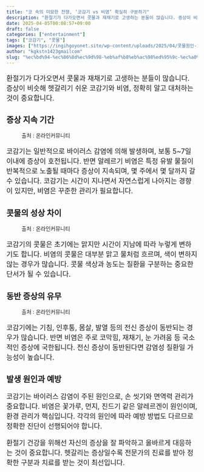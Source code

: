 ```yaml
---
title: "코 속의 미묘한 전쟁, ‘코감기 vs 비염’ 확실히 구분하기"
description: "환절기가 다가오면서 콧물과 재채기로 고생하는 분들이 많습니다. 증상이 비슷해 헷갈리기 쉬운 코감기와 비염, 정확히 알고 대처하는 것이 중요합니다."
date: 2025-04-05T00:08:57+09:00
draft: false
categories: ["entertainment"]
tags: ["코감기", "콧물"]
images: ["https://ingihgoyonet.site/wp-content/uploads/2025/04/콧물원인-1024x683.jpg", "https://ingihgoyonet.site/wp-content/uploads/2025/04/콧물-1-764x1024.jpg", "https://ingihgoyonet.site/wp-content/uploads/2025/04/알레르기비염-1024x683.jpg"]
author: "kgkstn1423gmailcom"
slug: "%ec%bd%94-%ec%86%8d%ec%9d%98-%eb%af%b8%eb%ac%98%ed%95%9c-%ec%a0%84%ec%9f%81-%ec%bd%94%ea%b0%90%ea%b8%b0-vs-%eb%b9%84%ec%97%bc-%ed%99%95%ec%8b%a4%ed%9e%88-%ea%b5%ac%eb%b6%84%ed%95%98"
---
```


<p style="font-size:18px">환절기가 다가오면서 콧물과 재채기로 고생하는 분들이 많습니다. 증상이 비슷해 헷갈리기 쉬운 코감기와 비염, 정확히 알고 대처하는 것이 중요합니다.</p> <h2 >증상 지속 기간</h2> <figure ><img src="https://ingihgoyonet.site/wp-content/uploads/2025/04/콧물원인-1024x683.jpg" alt="" style="aspect-ratio:16/9;object-fit:cover"/><figcaption >출처 : 온라인커뮤니티</figcaption></figure> <p style="font-size:18px">코감기는 일반적으로 바이러스 감염에 의해 발생하며, 보통 5~7일 이내에 증상이 호전됩니다. 반면 알레르기 비염은 특정 유발 물질이 반복적으로 노출될 때마다 증상이 지속되며, 몇 주에서 몇 달까지 갈 수 있습니다. 코감기는 시간이 지나면서 자연스럽게 나아지는 경향이 있지만, 비염은 꾸준한 관리가 필요합니다.</p> <h2 >콧물의 성상 차이</h2> <figure ><img src="https://ingihgoyonet.site/wp-content/uploads/2025/04/콧물-1-764x1024.jpg" alt="" style="aspect-ratio:16/9;object-fit:cover"/><figcaption >출처 : 온라인커뮤니티</figcaption></figure> <p style="font-size:18px">코감기의 콧물은 초기에는 맑지만 시간이 지남에 따라 누렇게 변하기도 합니다. 비염의 콧물은 대부분 맑고 물처럼 흐르며, 색이 변하지 않는 경우가 많습니다. 콧물 색상과 농도는 질환을 구분하는 중요한 단서가 될 수 있습니다.</p> <h2 >동반 증상의 유무</h2> <figure ><img src="https://ingihgoyonet.site/wp-content/uploads/2025/04/알레르기비염-1024x683.jpg" alt="" style="aspect-ratio:16/9;object-fit:cover"/><figcaption >출처 : 온라인커뮤니티</figcaption></figure> <p style="font-size:18px">코감기에는 기침, 인후통, 몸살, 발열 등의 전신 증상이 동반되는 경우가 많습니다. 반면 비염은 주로 코막힘, 재채기, 눈 가려움 등 국소적인 증상에 국한됩니다. 전신 증상이 동반된다면 감염성 질환일 가능성이 높습니다.</p> <h2 >발생 원인과 예방</h2> <p style="font-size:18px">코감기는 바이러스 감염이 주된 원인으로, 손 씻기와 면역력 관리가 중요합니다. 비염은 꽃가루, 먼지, 진드기 같은 알레르겐이 원인이며, 환경 관리가 핵심입니다. 각각의 원인에 따라 예방 방법도 다르므로 정확한 진단이 선행되어야 합니다.</p> <p style="font-size:18px">환절기 건강을 위해선 자신의 증상을 잘 파악하고 올바르게 대응하는 것이 중요합니다. 헷갈리는 증상일수록 전문가의 진료를 받아 정확한 구분과 치료를 받는 것이 최선입니다.</p>
